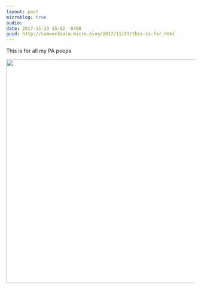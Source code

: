 ```yaml
---
layout: post
microblog: true
audio: 
date: 2017-11-23 15:02 -0400
guid: http://camwardzala.micro.blog/2017/11/23/this-is-for.html
---
```

This is for all my PA peeps

<img src="http://camwardzala.com/uploads/2018/20c6cd3abf.jpg" width="600" height="600" />
